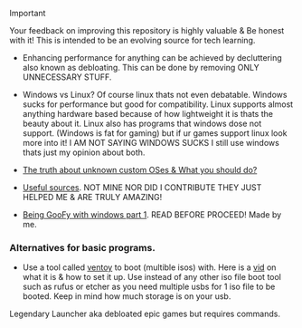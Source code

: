 > [!IMPORTANT]
Your feedback on improving this repository is highly valuable & Be honest with it! This is intended to be an evolving source for tech learning.

- Enhancing performance for anything can be achieved by decluttering also known as debloating. This can be done by removing ONLY UNNECESSARY STUFF.

- Windows vs Linux? Of course linux thats not even debatable. Windows sucks for performance but good for compatibility. Linux supports almost anything hardware based because of how lightweight it is thats the beauty about it. Linux also has programs that windows dose not support. (Windows is fat for gaming) but if ur games support linux look more into it! I AM NOT SAYING WINDOWS SUCKS I still use windows thats just my opinion about both.

- [The truth about unknown custom OSes & What you should do?](avoid-customos-link.md)

- [Useful sources](sources.md). NOT MINE NOR DID I CONTRIBUTE THEY JUST HELPED ME & ARE TRULY AMAZING!

- [Being GooFy with windows part 1](https://github.com/Atopsxv/Learn-Tech/releases/GooFy-aH-Script). READ BEFORE PROCEED! Made by me.

### Alternatives for basic programs.
- Use a tool called [ventoy](https://www.ventoy.net) to boot (multible isos) with. Here is a [vid](https://youtu.be/EgcC_40wyKs?si=RFZxsYGy8mXAjlnI) on what it is & how to set it up. Use instead of any other iso file boot tool such as rufus or etcher as you need multiple usbs for 1 iso file to be booted. Keep in mind how much storage is on your usb.

Legendary Launcher aka debloated epic games but requires commands.








































